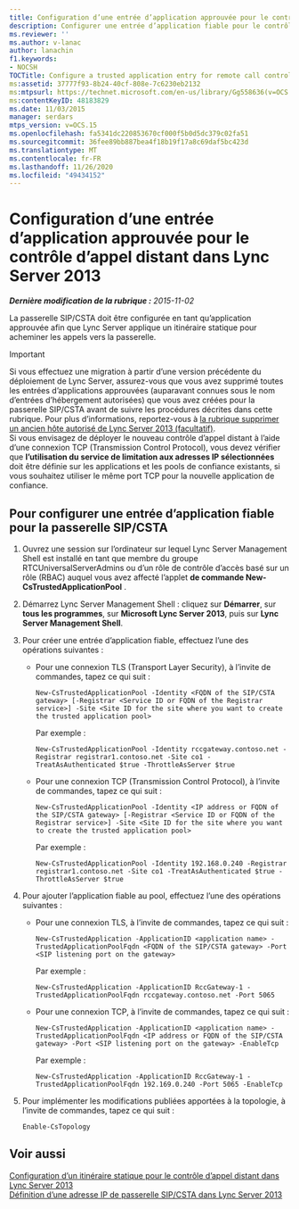 ```yaml
---
title: Configuration d’une entrée d’application approuvée pour le contrôle d’appel distant
description: Configurer une entrée d’application fiable pour le contrôle d’appel distant.
ms.reviewer: ''
ms.author: v-lanac
author: lanachin
f1.keywords:
- NOCSH
TOCTitle: Configure a trusted application entry for remote call control
ms:assetid: 37777f93-8b24-40cf-808e-7c6230eb2132
ms:mtpsurl: https://technet.microsoft.com/en-us/library/Gg558636(v=OCS.15)
ms:contentKeyID: 48183829
ms.date: 11/03/2015
manager: serdars
mtps_version: v=OCS.15
ms.openlocfilehash: fa5341dc220853670cf000f5b0d5dc379c02fa51
ms.sourcegitcommit: 36fee89bb887bea4f18b19f17a8c69daf5bc423d
ms.translationtype: MT
ms.contentlocale: fr-FR
ms.lasthandoff: 11/26/2020
ms.locfileid: "49434152"
---
```

# <a name="configure-a-trusted-application-entry-for-remote-call-control-in-lync-server-2013"></a>Configuration d’une entrée d’application approuvée pour le contrôle d’appel distant dans Lync Server 2013

<div data-xmlns="http://www.w3.org/1999/xhtml">

<div class="topic" data-xmlns="http://www.w3.org/1999/xhtml" data-msxsl="urn:schemas-microsoft-com:xslt" data-cs="https://msdn.microsoft.com/">

<div data-asp="https://msdn2.microsoft.com/asp">



</div>

<div id="mainSection">

<div id="mainBody">

<span> </span>

_**Dernière modification de la rubrique :** 2015-11-02_

La passerelle SIP/CSTA doit être configurée en tant qu’application approuvée afin que Lync Server applique un itinéraire statique pour acheminer les appels vers la passerelle.

<div>


> [!IMPORTANT]
> Si vous effectuez une migration à partir d’une version précédente du déploiement de Lync Server, assurez-vous que vous avez supprimé toutes les entrées d’applications approuvées (auparavant connues sous le nom d’entrées d’hébergement autorisées) que vous avez créées pour la passerelle SIP/CSTA avant de suivre les procédures décrites dans cette rubrique. Pour plus d’informations, reportez-vous à <A href="lync-server-2013-remove-a-legacy-authorized-host-optional.md">la rubrique supprimer un ancien hôte autorisé de Lync Server 2013 (facultatif)</A>.<BR>Si vous envisagez de déployer le nouveau contrôle d’appel distant à l’aide d’une connexion TCP (Transmission Control Protocol), vous devez vérifier que <STRONG>l’utilisation du service de limitation aux adresses IP sélectionnées</STRONG> doit être définie sur les applications et les pools de confiance existants, si vous souhaitez utiliser le même port TCP pour la nouvelle application de confiance.



</div>

<div>

## <a name="to-configure-a-trusted-application-entry-for-the-sipcsta-gateway"></a>Pour configurer une entrée d’application fiable pour la passerelle SIP/CSTA

1.  Ouvrez une session sur l’ordinateur sur lequel Lync Server Management Shell est installé en tant que membre du groupe RTCUniversalServerAdmins ou d’un rôle de contrôle d’accès basé sur un rôle (RBAC) auquel vous avez affecté l’applet **de commande New-CsTrustedApplicationPool** .

2.  Démarrez Lync Server Management Shell : cliquez sur **Démarrer**, sur **tous les programmes**, sur **Microsoft Lync Server 2013**, puis sur **Lync Server Management Shell**.

3.  Pour créer une entrée d’application fiable, effectuez l’une des opérations suivantes :
    
      - Pour une connexion TLS (Transport Layer Security), à l’invite de commandes, tapez ce qui suit :
        
            New-CsTrustedApplicationPool -Identity <FQDN of the SIP/CSTA gateway> [-Registrar <Service ID or FQDN of the Registrar service>] -Site <Site ID for the site where you want to create the trusted application pool>
        
        Par exemple :
        
            New-CsTrustedApplicationPool -Identity rccgateway.contoso.net -Registrar registrar1.contoso.net -Site co1 -TreatAsAuthenticated $true -ThrottleAsServer $true
    
      - Pour une connexion TCP (Transmission Control Protocol), à l’invite de commandes, tapez ce qui suit :
        
            New-CsTrustedApplicationPool -Identity <IP address or FQDN of the SIP/CSTA gateway> [-Registrar <Service ID or FQDN of the Registrar service>] -Site <Site ID for the site where you want to create the trusted application pool>
        
        Par exemple :
        
            New-CsTrustedApplicationPool -Identity 192.168.0.240 -Registrar registrar1.contoso.net -Site co1 -TreatAsAuthenticated $true -ThrottleAsServer $true

4.  Pour ajouter l’application fiable au pool, effectuez l’une des opérations suivantes :
    
      - Pour une connexion TLS, à l’invite de commandes, tapez ce qui suit :
        
            New-CsTrustedApplication -ApplicationID <application name> -TrustedApplicationPoolFqdn <FQDN of the SIP/CSTA gateway> -Port <SIP listening port on the gateway>
        
        Par exemple :
        
            New-CsTrustedApplication -ApplicationID RccGateway-1 -TrustedApplicationPoolFqdn rccgateway.contoso.net -Port 5065
    
      - Pour une connexion TCP, à l’invite de commandes, tapez ce qui suit :
        
            New-CsTrustedApplication -ApplicationID <application name> -TrustedApplicationPoolFqdn <IP address or FQDN of the SIP/CSTA gateway> -Port <SIP listening port on the gateway> -EnableTcp
        
        Par exemple :
        
            New-CsTrustedApplication -ApplicationID RccGateway-1 -TrustedApplicationPoolFqdn 192.169.0.240 -Port 5065 -EnableTcp

5.  Pour implémenter les modifications publiées apportées à la topologie, à l’invite de commandes, tapez ce qui suit :
    
        Enable-CsTopology

</div>

<div>

## <a name="see-also"></a>Voir aussi


[Configuration d’un itinéraire statique pour le contrôle d’appel distant dans Lync Server 2013](lync-server-2013-configure-a-static-route-for-remote-call-control.md)  
[Définition d’une adresse IP de passerelle SIP/CSTA dans Lync Server 2013](lync-server-2013-define-a-sip-csta-gateway-ip-address.md)  
  

</div>

</div>

<span> </span>

</div>

</div>

</div>

